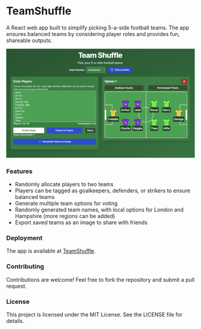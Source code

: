 # TeamShuffle

A React web app built to simplify picking 5-a-side football teams. The app ensures balanced teams by considering player roles and provides fun, shareable outputs.

![Screenshot](teamshuffle.jpg)

### Features

- Randomly allocate players to two teams
- Players can be tagged as goalkeepers, defenders, or strikers to ensure balanced teams
- Generate multiple team options for voting
- Randomly generated team names, with local options for London and Hampshire (more regions can be added)
- Export saved teams as an image to share with friends

### Deployment

The app is available at [TeamShuffle](https://teamshuffle.app).

### Contributing

Contributions are welcome! Feel free to fork the repository and submit a pull request.

### License

This project is licensed under the MIT License. See the LICENSE file for details.


